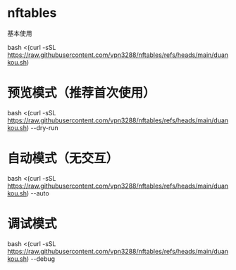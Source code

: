 # nftables
基本使用

bash <(curl -sSL https://raw.githubusercontent.com/vpn3288/nftables/refs/heads/main/duankou.sh)

# 预览模式（推荐首次使用）

bash <(curl -sSL https://raw.githubusercontent.com/vpn3288/nftables/refs/heads/main/duankou.sh) --dry-run

# 自动模式（无交互）

bash <(curl -sSL https://raw.githubusercontent.com/vpn3288/nftables/refs/heads/main/duankou.sh) --auto

# 调试模式

bash <(curl -sSL https://raw.githubusercontent.com/vpn3288/nftables/refs/heads/main/duankou.sh) --debug
